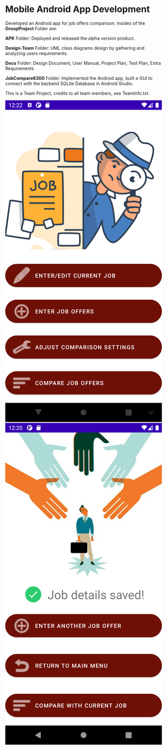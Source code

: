 # Mobile Android App Development

Developed an Android app for job offers comparison. Insides of the **GroupProject** Folder are:

**APK** Folder: Deployed and released the alpha version product.


**Design-Team** Folder: UML class diagrams design by gathering and analyzing users requirements.


**Docs** Folder: Design Document, User Manual, Project Plan, Test Plan, Extra Requirements 


**JobCompare6300** Folder: Implemented the Android app, built a GUI to connect with the backend SQLite Database in Android Studio.

This is a Team Project, credits to all team members, see TeamInfo.txt.

<img src="main_menu_compare_enabled.png" alt= "login" width= “100%”/> <img src="after_entering_job_offers_compare_enabled.png" alt= "save" width= “100%”/>
